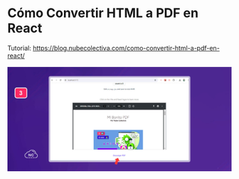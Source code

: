 # Cómo Convertir HTML a PDF en React
Tutorial: https://blog.nubecolectiva.com/como-convertir-html-a-pdf-en-react/
<br><br>
![Cómo Convertir HTML a PDF en React](https://raw.githubusercontent.com/collectivecloudperu/como-convertir-html-a-pdf-en-react/main/boton-para-descargar-el-pdf-con-react.jpg)

